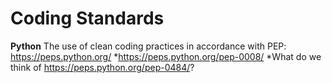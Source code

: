 # Coding Standards

**Python**
The use of clean coding practices in accordance with PEP: https://peps.python.org/
*https://peps.python.org/pep-0008/
*What do we think of https://peps.python.org/pep-0484/?